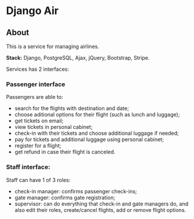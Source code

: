 # Django Air


## About

This is a service for managing airlines. 

<b>Stack:</b> Django, PostgreSQL, Ajax, jQuery, Bootstrap, Stripe.

Services has 2 interfaces:

### Passenger interface

Passengers are able to:

- search for the flights with destination and date;
- choose aditional options for their flight (such as lunch and luggage);
- get tickets on email;
- view tickets in personal cabinet;
- check-in with their tickets and choose additional luggage if needed;
- pay for tickets and additional luggage using personal cabinet;
- register for a flight;
- get refund in case their flight is canceled.

### Staff interface:

Staff can have 1 of 3 roles:

- check-in manager: confirms passenger check-ins;
- gate manager: confirms gate registration;
- supervisor: can do everything that check-in and gate managers do, and also edit their roles, create/cancel flights, add or remove flight options.
